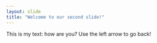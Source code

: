 ```yaml
---
layout: slide
title: "Welcome to our second slide!"
---
```

This is my text: how are you?
Use the left arrow to go back!

